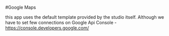 #Google Maps

this app uses the default template provided by the studio itself. Although we have to set few connections on Google Api Console - https://console.developers.google.com/
